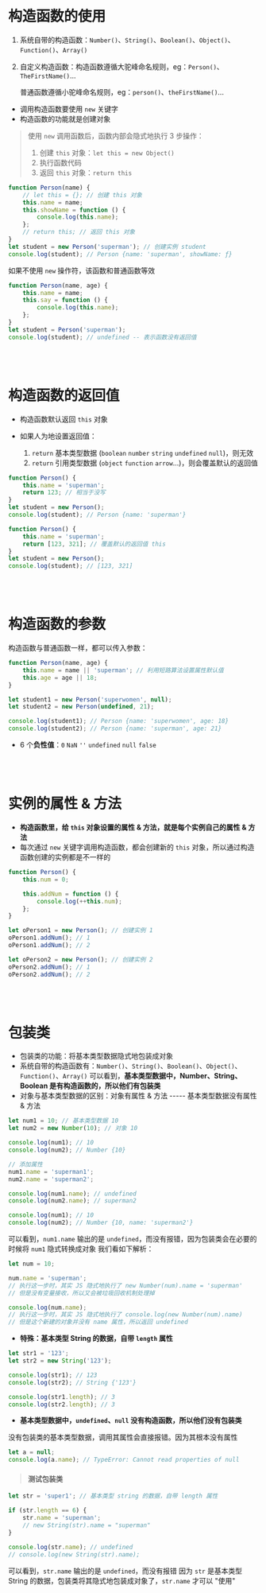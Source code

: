 # 构造函数的使用

1. 系统自带的构造函数：`Number()`、`String()`、`Boolean()`、`Object()`、`Function()`、`Array()`

2. 自定义构造函数：构造函数遵循大驼峰命名规则，eg：`Person()`、`TheFirstName()`...

    普通函数遵循小驼峰命名规则，eg：`person()`、`theFirstName()`...

-   调用构造函数要使用 `new` 关键字
-   构造函数的功能就是创建对象

> 使用 `new` 调用函数后，函数内部会隐式地执行 3 步操作：
>
> 1. 创建 `this` 对象：`let this = new Object()`
> 2. 执行函数代码
> 3. 返回 `this` 对象：`return this`

```js
function Person(name) {
    // let this = {}; // 创建 this 对象
    this.name = name;
    this.showName = function () {
        console.log(this.name);
    };
    // return this; // 返回 this 对象
}
let student = new Person('superman'); // 创建实例 student
console.log(student); // Person {name: 'superman', showName: ƒ}
```

如果不使用 `new` 操作符，该函数和普通函数等效

```js
function Person(name, age) {
    this.name = name;
    this.say = function () {
        console.log(this.name);
    };
}
let student = Person('superman');
console.log(student); // undefined -- 表示函数没有返回值
```

<br><br>

# 构造函数的返回值

-   构造函数默认返回 `this` 对象

-   如果人为地设置返回值：
    1. `return` 基本类型数据 (`boolean` `number` `string` `undefined` `null`)，则无效
    2. `return` 引用类型数据 (`object` `function` `arrow`...)，则会覆盖默认的返回值

```js
function Person() {
    this.name = 'superman';
    return 123; // 相当于没写
}
let student = new Person();
console.log(student); // Person {name: 'superman'}
```

```js
function Person() {
    this.name = 'superman';
    return [123, 321]; // 覆盖默认的返回值 this
}
let student = new Person();
console.log(student); // [123, 321]
```

<br><br>

# 构造函数的参数

构造函数与普通函数一样，都可以传入参数：

```js
function Person(name, age) {
    this.name = name || 'superman'; // 利用短路算法设置属性默认值
    this.age = age || 18;
}

let student1 = new Person('superwomen', null);
let student2 = new Person(undefined, 21);

console.log(student1); // Person {name: 'superwomen', age: 18}
console.log(student2); // Person {name: 'superman', age: 21}
```

-   6 个**负性值**：`0` `NaN` `''` `undefined` `null` `false`

<br><br>

# 实例的属性 & 方法

-   **构造函数里，给 `this` 对象设置的属性 & 方法，就是每个实例自己的属性 & 方法**
-   每次通过 `new` 关键字调用构造函数，都会创建新的 `this` 对象，所以通过构造函数创建的实例都是不一样的

```js
function Person() {
    this.num = 0;

    this.addNum = function () {
        console.log(++this.num);
    };
}

let oPerson1 = new Person(); // 创建实例 1
oPerson1.addNum(); // 1
oPerson1.addNum(); // 2

let oPerson2 = new Person(); // 创建实例 2
oPerson2.addNum(); // 1
oPerson2.addNum(); // 2
```

<br><br>

# 包装类

-   包装类的功能：将基本类型数据隐式地包装成对象
-   系统自带的构造函数有：`Number()`、`String()`、`Boolean()`、`Object()`、`Function()`、`Array()`
    可以看到，**基本类型数据中，Number、String、Boolean 是有构造函数的，所以他们有包装类**
-   对象与基本类型数据的区别：对象有属性 & 方法 ----- 基本类型数据没有属性 & 方法

```js
let num1 = 10; // 基本类型数据 10
let num2 = new Number(10); // 对象 10

console.log(num1); // 10
console.log(num2); // Number {10}

// 添加属性
num1.name = 'superman1';
num2.name = 'superman2';

console.log(num1.name); // undefined
console.log(num2.name); // superman2

console.log(num1); // 10
console.log(num2); // Number {10, name: 'superman2'}
```

可以看到，`num1.name` 输出的是 `undefined`，而没有报错，因为包装类会在必要的时候将 `num1` 隐式转换成对象
我们看如下解析：

```js
let num = 10;

num.name = 'superman';
// 执行这一步时，其实 JS 隐式地执行了 new Number(num).name = 'superman'
// 但是没有变量接收，所以又会被垃圾回收机制处理掉

console.log(num.name);
// 执行这一步时，其实 JS 隐式地执行了 console.log(new Number(num).name)
// 但是这个新建的对象并没有 name 属性，所以返回 undefined
```

-   **特殊：基本类型 String 的数据，自带 `length` 属性**

```js
let str1 = '123';
let str2 = new String('123');

console.log(str1); // 123
console.log(str2); // String {'123'}

console.log(str1.length); // 3
console.log(str2.length); // 3
```

-   **基本类型数据中，`undefined`、`null` 没有构造函数，所以他们没有包装类**

没有包装类的基本类型数据，调用其属性会直接报错。因为其根本没有属性

```js
let a = null;
console.log(a.name); // TypeError: Cannot read properties of null
```

> #### 测试包装类

```js
let str = 'super1'; // 基本类型 string 的数据，自带 length 属性

if (str.length == 6) {
    str.name = 'superman';
    // new String(str).name = "superman"
}

console.log(str.name); // undefined
// console.log(new String(str).name);
```

可以看到，`str.name` 输出的是 `undefined`，而没有报错
因为 `str` 是基本类型 String 的数据，包装类将其隐式地包装成对象了，`str.name` 才可以 "使用"
